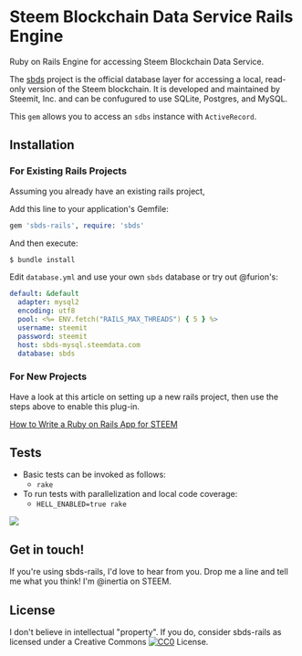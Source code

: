 # Steem Blockchain Data Service Rails Engine

Ruby on Rails Engine for accessing Steem Blockchain Data Service.

The [sbds](https://github.com/steemit/sbds) project is the official database layer for accessing a local, read-only version of the Steem blockchain.  It is developed and maintained by Steemit, Inc. and can be confugured to use SQLite, Postgres, and MySQL.

This `gem` allows you to access an `sdbs` instance with `ActiveRecord`.

## Installation

### For Existing Rails Projects

Assuming you already have an existing rails project,

Add this line to your application's Gemfile:

```ruby
gem 'sbds-rails', require: 'sbds'
```

And then execute:
```bash
$ bundle install
```

Edit `database.yml` and use your own `sbds` database or try out @furion's:

```yaml
default: &default
  adapter: mysql2
  encoding: utf8
  pool: <%= ENV.fetch("RAILS_MAX_THREADS") { 5 } %>
  username: steemit
  password: steemit
  host: sbds-mysql.steemdata.com
  database: sbds
```

### For New Projects

Have a look at this article on setting up a new rails project, then use the
steps above to enable this plug-in.

[How to Write a Ruby on Rails App for STEEM](https://steemit.com/radiator/@inertia/how-to-write-a-ruby-on-rails-app-for-steem)

## Tests

* Basic tests can be invoked as follows:
  * `rake`
* To run tests with parallelization and local code coverage:
  * `HELL_ENABLED=true rake`
  
![](http://i.imgur.com/0STlATl.png)

## Get in touch!

If you're using sbds-rails, I'd love to hear from you.  Drop me a line and tell
me what you think!  I'm @inertia on STEEM.
  
## License

I don't believe in intellectual "property".  If you do, consider sbds-rails as
licensed under a Creative Commons [![CC0](http://i.creativecommons.org/p/zero/1.0/80x15.png)](http://creativecommons.org/publicdomain/zero/1.0/) License.
